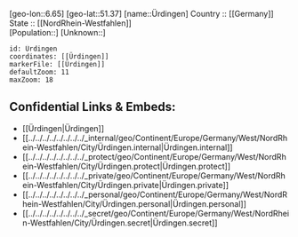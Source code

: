 ﻿---
location: [51.37,6.65] 
mapzoom: [7,12] 
mapmarker: city 
type: City
tags:
- geo/City


SpocWebEntityId: 35898
isDeleted: false
confidential: public

---
[geo-lon::6.65] 
[geo-lat::51.37] 
[name::Ürdingen] 
Country :: [[Germany]]  
State :: [[NordRhein-Westfahlen]]  
[Population::] 
[Unknown::] 


```leaflet
id: Ürdingen
coordinates: [[Ürdingen]] 
markerFile: [[Ürdingen]] 
defaultZoom: 11 
maxZoom: 18
```


## Confidential Links & Embeds: 
- [[Ürdingen|Ürdingen]]  
- [[../../../../../../../../_internal/geo/Continent/Europe/Germany/West/NordRhein-Westfahlen/City/Ürdingen.internal|Ürdingen.internal]] 
- [[../../../../../../../../_protect/geo/Continent/Europe/Germany/West/NordRhein-Westfahlen/City/Ürdingen.protect|Ürdingen.protect]] 
- [[../../../../../../../../_private/geo/Continent/Europe/Germany/West/NordRhein-Westfahlen/City/Ürdingen.private|Ürdingen.private]] 
- [[../../../../../../../../_personal/geo/Continent/Europe/Germany/West/NordRhein-Westfahlen/City/Ürdingen.personal|Ürdingen.personal]] 
- [[../../../../../../../../_secret/geo/Continent/Europe/Germany/West/NordRhein-Westfahlen/City/Ürdingen.secret|Ürdingen.secret]] 
